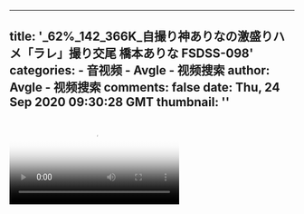 
---
title: '_62%_142_366K_自撮り神ありなの激盛りハメ「ラレ」撮り交尾 橋本ありな FSDSS-098'
categories: 
    - 音视频
    - Avgle - 视频搜索
author: Avgle - 视频搜索
comments: false
date: Thu, 24 Sep 2020 09:30:28 GMT
thumbnail: ''
---

<div>   
<video controls loop poster="https://static-clst.avgle.com/videos/tmb13/435960/1.jpg" src="https://static-clst.avgle.com/videos/tmb13/435960/preview.mp4"></video>  
</div>
            